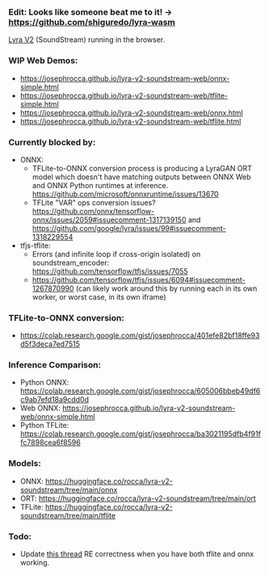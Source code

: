 ### Edit: Looks like someone beat me to it! → https://github.com/shiguredo/lyra-wasm

[Lyra V2](https://github.com/google/lyra) (SoundStream) running in the browser.

### WIP Web Demos:
 * https://josephrocca.github.io/lyra-v2-soundstream-web/onnx-simple.html
 * https://josephrocca.github.io/lyra-v2-soundstream-web/tflite-simple.html
 * https://josephrocca.github.io/lyra-v2-soundstream-web/onnx.html
 * https://josephrocca.github.io/lyra-v2-soundstream-web/tflite.html

### Currently blocked by:
* ONNX:
   * TFLite-to-ONNX conversion process is producing a LyraGAN ORT model which doesn't have matching outputs between ONNX Web and ONNX Python runtimes at inference. https://github.com/microsoft/onnxruntime/issues/13670
   * TFLite "VAR" ops conversion issues? https://github.com/onnx/tensorflow-onnx/issues/2059#issuecomment-1317139150 and https://github.com/google/lyra/issues/99#issuecomment-1318229554
* tfjs-tflite:
   * Errors (and infinite loop if cross-origin isolated) on soundstream_encoder: https://github.com/tensorflow/tfjs/issues/7055
   * https://github.com/tensorflow/tfjs/issues/6094#issuecomment-1267870990 (can likely work around this by running each in its own worker, or worst case, in its own iframe)

### TFLite-to-ONNX conversion:
 * https://colab.research.google.com/gist/josephrocca/401efe82bf18ffe93d5f3deca7ed7515

### Inference Comparison:
 * Python ONNX: https://colab.research.google.com/gist/josephrocca/605006bbeb49df6c9ab7efd18a9cdd0d
 * Web ONNX: https://josephrocca.github.io/lyra-v2-soundstream-web/onnx-simple.html
 * Python TFLite: https://colab.research.google.com/gist/josephrocca/ba3021195dfb4f91ffc7898cea6f8596
 
 ### Models:
 * ONNX: https://huggingface.co/rocca/lyra-v2-soundstream/tree/main/onnx
 * ORT: https://huggingface.co/rocca/lyra-v2-soundstream/tree/main/ort
 * TFLite: https://huggingface.co/rocca/lyra-v2-soundstream/tree/main/tflite
   
### Todo:
 * Update [this thread](https://github.com/onnx/tensorflow-onnx/issues/2059#issuecomment-1285372747) RE correctness when you have both tflite and onnx working.
